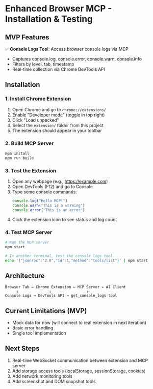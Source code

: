 # Enhanced Browser MCP - Installation & Testing

## MVP Features
✅ **Console Logs Tool**: Access browser console logs via MCP
- Captures console.log, console.error, console.warn, console.info
- Filters by level, tab, timestamp
- Real-time collection via Chrome DevTools API

## Installation

### 1. Install Chrome Extension

1. Open Chrome and go to `chrome://extensions/`
2. Enable "Developer mode" (toggle in top right)
3. Click "Load unpacked"
4. Select the `extension/` folder from this project
5. The extension should appear in your toolbar

### 2. Build MCP Server

```bash
npm install
npm run build
```

### 3. Test the Extension

1. Open any webpage (e.g., https://example.com)
2. Open DevTools (F12) and go to Console
3. Type some console commands:
   ```javascript
   console.log("Hello MCP!")
   console.warn("This is a warning")
   console.error("This is an error")
   ```
4. Click the extension icon to see status and log count

### 4. Test MCP Server

```bash
# Run the MCP server
npm start

# In another terminal, test the console logs tool
echo '{"jsonrpc":"2.0","id":1,"method":"tools/list"}' | npm start
```

## Architecture

```
Browser Tab ← Chrome Extension ← MCP Server ← AI Client
     ↓              ↓                ↓
Console Logs → DevTools API → get_console_logs tool
```

## Current Limitations (MVP)
- Mock data for now (will connect to real extension in next iteration)
- Basic error handling
- Single tool implementation

## Next Steps
1. Real-time WebSocket communication between extension and MCP server
2. Add storage access tools (localStorage, sessionStorage, cookies)
3. Add network monitoring tools
4. Add screenshot and DOM snapshot tools